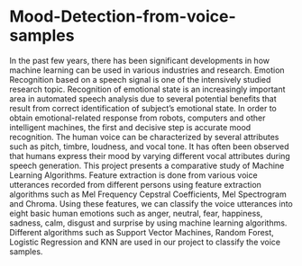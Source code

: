 # Mood-Detection-from-voice-samples
In the past few years, there has been significant developments in how machine learning can be used in various industries and research. Emotion Recognition based on a speech signal is one of the intensively 
studied research topic. Recognition of emotional state is an increasingly important area in automated speech analysis due to several potential benefits that result from correct identification of subject’s emotional state. 
In order to obtain emotional-related response from robots, computers and other intelligent machines, the first and decisive step is accurate mood recognition. The human voice can be characterized by several attributes 
such as pitch, timbre, loudness, and vocal tone. It has often been observed that humans express their mood by varying different vocal attributes during speech generation. 
This project presents a comparative study of Machine Learning Algorithms. Feature extraction is done from various voice utterances recorded from different persons using feature extraction algorithms such as Mel 
Frequency Cepstral Coefficients, Mel Spectrogram and Chroma. Using these features, we can classify the voice utterances into eight basic human emotions such as anger, neutral, fear, happiness, sadness, calm, 
disgust and surprise by using machine learning algorithms. Different algorithms such as Support Vector Machines, Random Forest, Logistic Regression and KNN are used in our project to classify the voice 
samples.

